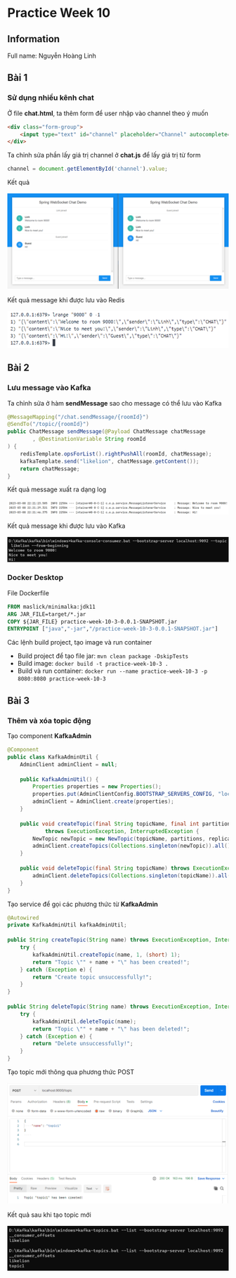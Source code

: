# Practice Week 10
## Information
Full name: Nguyễn Hoàng Linh

## Bài 1
### Sử dụng nhiều kênh chat
Ở file **chat.html**, ta thêm form để user nhập vào channel theo ý muốn
```html
<div class="form-group">
    <input type="text" id="channel" placeholder="Channel" autocomplete="off" class="form-control" />
</div>
```
Ta chỉnh sửa phần lấy giá trị channel ở **chat.js** để lấy giá trị từ form
```javascript
channel = document.getElementById('channel').value;
```
Kết quả <br/><br/>
![Result 1](src/main/resources/static/img/image-1.PNG)

Kết quả message khi được lưu vào Redis <br/><br/>
![Result 6](src/main/resources/static/img/image-6.PNG)

## Bài 2
### Lưu message vào Kafka
Ta chỉnh sửa ở hàm **sendMessage** sao cho message có thể lưu vào Kafka
```java
@MessageMapping("/chat.sendMessage/{roomId}")
@SendTo("/topic/{roomId}")
public ChatMessage sendMessage(@Payload ChatMessage chatMessage
        , @DestinationVariable String roomId
) {
    redisTemplate.opsForList().rightPushAll(roomId, chatMessage);
    kafkaTemplate.send("likelion", chatMessage.getContent());
    return chatMessage;
}
```
Kết quả message xuất ra dạng log <br/><br/>
![Result 2](src/main/resources/static/img/image-2.PNG)

Kết quả message khi được lưu vào Kafka <br/><br/>
![Result 3](src/main/resources/static/img/image-3.PNG)

### Docker Desktop
File Dockerfile
```dockerfile
FROM maslick/minimalka:jdk11
ARG JAR_FILE=target/*.jar
COPY ${JAR_FILE} practice-week-10-3-0.0.1-SNAPSHOT.jar
ENTRYPOINT ["java","-jar","/practice-week-10-3-0.0.1-SNAPSHOT.jar"]
```

Các lệnh build project, tạo image và run container
* Build project để tạo file jar: `mvn clean package -DskipTests`
* Build image: `docker build -t practice-week-10-3 .`
* Build và run container: `docker run --name practice-week-10-3 -p 8080:8080 practice-week-10-3`

## Bài 3
### Thêm và xóa topic động
Tạo component **KafkaAdmin**
```java
@Component
public class KafkaAdminUtil {
    AdminClient adminClient = null;

    public KafkaAdminUtil() {
        Properties properties = new Properties();
        properties.put(AdminClientConfig.BOOTSTRAP_SERVERS_CONFIG, "localhost:9092");
        adminClient = AdminClient.create(properties);
    }

    public void createTopic(final String topicName, final int partitions, final short replicationFactor)
            throws ExecutionException, InterruptedException {
        NewTopic newTopic = new NewTopic(topicName, partitions, replicationFactor);
        adminClient.createTopics(Collections.singleton(newTopic)).all().get();
    }

    public void deleteTopic(final String topicName) throws ExecutionException, InterruptedException {
        adminClient.deleteTopics(Collections.singleton(topicName)).all().get();
    }
}
```
Tạo service để gọi các phương thức từ **KafkaAdmin**
```java
@Autowired
private KafkaAdminUtil kafkaAdminUtil;

public String createTopic(String name) throws ExecutionException, InterruptedException {
    try {
        kafkaAdminUtil.createTopic(name, 1, (short) 1);
        return "Topic \"" + name + "\" has been created!";
    } catch (Exception e) {
        return "Create topic unsuccessfully!";
    }
}

public String deleteTopic(String name) throws ExecutionException, InterruptedException {
    try {
        kafkaAdminUtil.deleteTopic(name);
        return "Topic \"" + name + "\" has been deleted!";
    } catch (Exception e) {
        return "Delete unsuccessfully!";
    }
}
```
Tạo topic mới thông qua phương thức POST <br/><br/>
![Result 4](src/main/resources/static/img/image-4.PNG)

Kết quả sau khi tạo topic mới <br/><br/>
![Result 5](src/main/resources/static/img/image-5.PNG)



